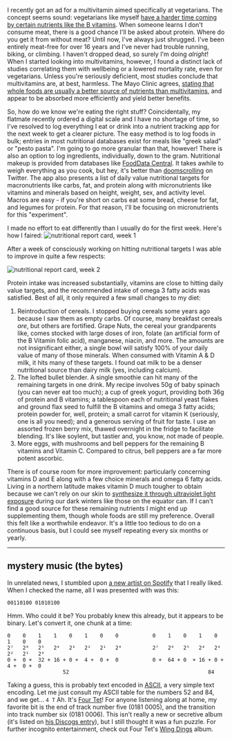 I recently got an ad for a multivitamin aimed specifically at vegetarians. The concept seems sound: vegetarians like myself [have a harder time coming by certain nutrients like the B vitamins](https://www.mayoclinic.org/healthy-lifestyle/nutrition-and-healthy-eating/in-depth/vegetarian-diet/art-20046446). When someone learns I don't consume meat, there is a good chance I'll be asked about protein. Where do you get it from without meat? Until now, I've always just shrugged. I've been entirely meat-free for over 16 years and I've never had trouble running, biking, or climbing. I haven't dropped dead, so surely I'm doing *alright*! When I started looking into multivitamins, however, I found a distinct lack of studies correlating them with wellbeing or a lowered mortality rate, even for vegetarians. Unless you're seriously deficient, most studies conclude that multivitamins are, at best, harmless. The Mayo Clinic agrees, [stating that whole foods are usually a better source of nutrients than multivitamins](https://newsnetwork.mayoclinic.org/discussion/multivitamins-and-supplements-to-take-or-not-to-take/), and appear to be absorbed more efficiently and yield better benefits.

So, how do we know we're eating the right stuff? Coincidentally, my flatmate recently ordered a digital scale and I have no shortage of time, so I've resolved to log everything I eat or drink into a nutrient tracking app for the next week to get a clearer picture. The easy method is to log foods in bulk; entries in most nutritional databases exist for meals like "greek salad" or "pesto pasta". I'm going to go more granular than that, however! There is also an option to log ingredients, individually, down to the gram. Nutritional makeup is provided from databases like [FoodData Central](https://fdc.nal.usda.gov/). It takes awhile to weigh everything as you cook, but hey, it's better than [doomscrolling](https://en.wikipedia.org/wiki/Doomscrolling) on Twitter. The app also presents a list of daily value nutritional targets for macronutrients like carbs, fat, and protein along with micronutrients like vitamins and minerals based on height, weight, sex, and activity level. Macros are easy - if you're short on carbs eat some bread, cheese for fat, and legumes for protein. For that reason, I'll be focusing on micronutrients for this "experiment".

I made no effort to eat differently than I usually do for the first week. Here's how I faired:
![nutritional report card, week 1](reportcard.jpg)

After a week of consciously working on hitting nutritional targets I was able to improve in quite a few respects:

![nutritional report card, week 2](reportcard2.jpg)

Protein intake was increased substantially, vitamins are close to hitting daily value targets, and the recommended intake of omega 3 fatty acids was satisfied. Best of all, it only required a few small changes to my diet:
1. Reintroduction of cereals. I stopped buying cereals some years ago because I saw them as empty carbs. Of course, many breakfast cereals *are*, but others are fortified. Grape Nuts, the cereal your grandparents like, comes stocked with large doses of iron, folate (an artificial form of the B Vitamin folic acid), manganese, niacin, and more. The amounts are not insignificant either, a single bowl will satisfy 100% of your daily value of many of those minerals. When consumed with Vitamin A & D milk, it hits many of these targets. I found oat milk to be a denser nutritional source than dairy milk (yes, including calcium).
2. The lofted bullet blender. A single smoothie can hit many of the remaining targets in one drink. My recipe involves 50g of baby spinach (you can never eat too much); a cup of greek yogurt, providing both 36g of protein and B vitamins; a tablespoon each of nutritional yeast flakes and ground flax seed to fulfill the B vitamins and omega 3 fatty acids; protein powder for, well, protein; a small carrot for vitamin K (seriously, one is all you need); and a generous serving of fruit for taste. I use an assorted frozen berry mix, thawed overnight in the fridge to facilitate blending. It's like soylent, but tastier and, you know, not made of people.
3. More eggs, with mushrooms and bell peppers for the remaining B vitamins and Vitamin C. Compared to citrus, bell peppers are a far more potent ascorbic.


There is of course room for more improvement: particularly concerning vitamins D and E along with a few choice minerals and omega 6 fatty acids. Living in a northern latitude makes vitamin D much tougher to obtain because we can't rely on our skin to [synthesize it through ultraviolet light exposure](https://daily.jstor.org/how-does-the-body-make-vitamin-d-from-sunlight/) during our dark winters like those on the equator can. If I can't find a good source for these remaining nutrients I might end up supplementing them, though whole foods are still my preference. Overall this felt like a worthwhile endeavor. It's a little too tedious to do on a continuous basis, but I could see myself repeating every six months or yearly.

---

## mystery music (the bytes)

In unrelated news, I stumbled upon [a new artist on Spotify](https://open.spotify.com/artist/5ZzXaAuivVXuQaHCaRuxlD?si=ACmMUE-EQOqPCYru0mFWvg) that I really liked. When I checked the name, all I was presented with was this:

`00110100 01010100`

Hmm. Who could it be? You probably knew this already, but it appears to be binary. Let's convert it, one chunk at a time:
```
0    0    1    1    0    1    0    0           0    1    0    1    0    1    0    0
2⁷   2⁶   2⁵   2⁴   2³   2²   2¹   2⁰          2⁷   2⁶   2⁵   2⁴   2³   2²   2¹   2⁰
0 +  0 +  32 + 16 + 0 +  4 +  0 +  0           0 +  64 + 0  + 16 + 0 +  4 +  0 +  0
                  52                                             84
```
Taking a guess, this is probably text encoded in [ASCII](https://en.wikipedia.org/wiki/Ascii), a very simple text encoding. Let me just consult my ASCII table for the numbers 52 and 84, and we get...
`4 T`
Ah. It's [Four Tet](https://en.wikipedia.org/wiki/Four_Tet)! For anyone listening along at home, my favorite bit is the end of track number five (0181 0005), and the transition into track number six (0181 0006). This isn't really a new or secretive album (it's listed on [his Discogs entry](https://www.discogs.com/artist/3543-Four-Tet)), but I still thought it was a fun puzzle. For further incognito entertainment, check out Four Tet's [Wing Dings](https://open.spotify.com/artist/1TIbqr0x8HoKzKBNtNN8wf?si=mU8FoicbR32Etr4NjhmBTw) album.